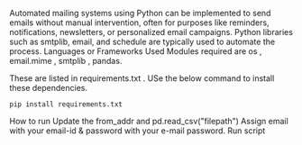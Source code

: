 Automated mailing systems using Python can be implemented to send emails without manual intervention, often for purposes like reminders, notifications, newsletters, or personalized email campaigns. Python libraries such as smtplib, email, and schedule are typically used to automate the process.
Languages or Frameworks Used
Modules required are os , email.mime , smtplib , pandas.

These are listed in requirements.txt . USe the below command to install these dependencies.

    pip install requirements.txt
 How to run
Update the from_addr and pd.read_csv("filepath")
Assign email with your email-id & password with your e-mail password.
Run script
